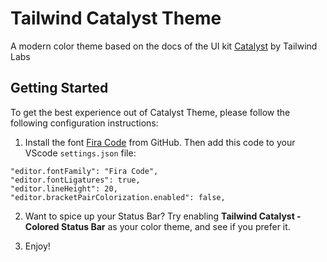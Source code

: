 # Tailwind Catalyst Theme

A modern color theme based on the docs of the UI kit [Catalyst](https://tailwindui.com/templates/catalyst) by Tailwind Labs

## Getting Started

To get the best experience out of Catalyst Theme, please follow the following configuration instructions:

1. Install the font [Fira Code](https://github.com/tonsky/FiraCode/releases/latest) from GitHub. Then add this code to your VScode `settings.json` file: 

```
"editor.fontFamily": "Fira Code",
"editor.fontLigatures": true,
"editor.lineHeight": 20,
"editor.bracketPairColorization.enabled": false,
```

2. Want to spice up your Status Bar? Try enabling **Tailwind Catalyst - Colored Status Bar** as your color theme, and see if you prefer it.

3. Enjoy!
